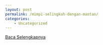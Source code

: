 ```yaml
---
layout: post
permalink: /mimpi-selingkuh-dengan-mantan/
categories:
    - Uncategorized
---
```


[Baca Selengkapnya](/07)